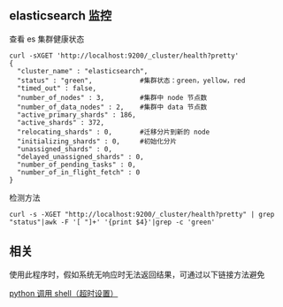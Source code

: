 ## elasticsearch 监控
查看 es 集群健康状态

```
curl -sXGET 'http://localhost:9200/_cluster/health?pretty'
{
  "cluster_name" : "elasticsearch",
  "status" : "green",            #集群状态：green，yellow，red
  "timed_out" : false,
  "number_of_nodes" : 3,         #集群中 node 节点数
  "number_of_data_nodes" : 2,    #集群中 data 节点数
  "active_primary_shards" : 186,
  "active_shards" : 372,
  "relocating_shards" : 0,       #迁移分片到新的 node
  "initializing_shards" : 0,     #初始化分片
  "unassigned_shards" : 0,
  "delayed_unassigned_shards" : 0,
  "number_of_pending_tasks" : 0,
  "number_of_in_flight_fetch" : 0
}

```

检测方法
```
curl -s -XGET "http://localhost:9200/_cluster/health?pretty" | grep "status"|awk -F '[ "]+' '{print $4}'|grep -c 'green'
```

## 相关

使用此程序时，假如系统无响应时无法返回结果，可通过以下链接方法避免

[python 调用 shell（超时设置）](https://github.com/BillWang139967/MyPythonLib/blob/master/My_lib/easyrun/README.md)
